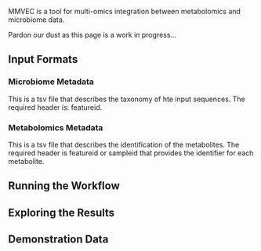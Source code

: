 MMVEC is a tool for multi-omics integration between metabolomics and microbiome data. 

Pardon our dust as this page is a work in progress...

## Input Formats

### Microbiome Metadata

This is a tsv file that describes the taxonomy of hte input sequences. The required header is: featureid. 


### Metabolomics Metadata

This is a tsv file that describes the identification of the metabolites. The required header is featureid or sampleid that provides the identifier for each metabolite. 

## Running the Workflow

## Exploring the Results

## Demonstration Data

